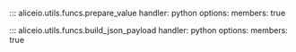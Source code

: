 ::: aliceio.utils.funcs.prepare_value
    handler: python
    options:
      members: true

::: aliceio.utils.funcs.build_json_payload
    handler: python
    options:
      members: true

